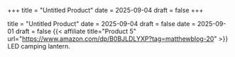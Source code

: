 +++
title = "Untitled Product"
date = 2025-09-04
draft = false
+++

title = "Untitled Product"
date = 2025-09-04
draft = false
date = 2025-09-01
draft = false
{{< affiliate title="Product 5" url="https://www.amazon.com/dp/B0BJLDLYXP?tag=matthewblog-20" >}}
LED camping lantern.
